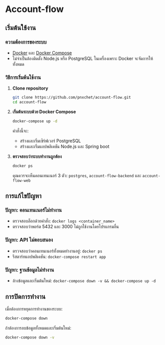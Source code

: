 # Account-flow

## เริ่มต้นใช้งาน

### ความต้องการของระบบ
- [Docker](https://www.docker.com/get-started) และ [Docker Compose](https://docs.docker.com/compose/install/)
- ไม่จำเป็นต้องติดตั้ง Node.js หรือ PostgreSQL ในเครื่องเพราะ Docker จะจัดการให้ทั้งหมด

### วิธีการเริ่มต้นใช้งาน

1. **Clone repository**
   ```bash
   git clone https://github.com/pnxchet/account-flow.git
   cd account-flow
   ```

2. **เริ่มต้นระบบด้วย Docker Compose**
   ```bash
   docker-compose up -d
   ```
   คำสั่งนี้จะ:
   - สร้างและเริ่มเซิร์ฟเวอร์ PostgreSQL
   - สร้างและเริ่มแอปพลิเคชัน Node.js และ Spring boot

3. **ตรวจสอบว่าระบบทำงานถูกต้อง**
   ```bash
   docker ps
   ```
   คุณควรจะเห็นคอนเทนเนอร์ 3 ตัว: `postgres`, `account-flow-backend` และ `account-flow-web`
   
## การแก้ไขปัญหา

### ปัญหา: คอนเทนเนอร์ไม่ทำงาน
- ตรวจสอบล็อกด้วยคำสั่ง: `docker logs <container_name>`
- ตรวจสอบว่าพอร์ต 5432 และ 3000 ไม่ถูกใช้งานโดยโปรแกรมอื่น

### ปัญหา: API ไม่ตอบสนอง
- ตรวจสอบว่าคอนเทนเนอร์ทั้งหมดทำงานอยู่: `docker ps`
- รีสตาร์ทแอปพลิเคชัน: `docker-compose restart app`

### ปัญหา: ฐานข้อมูลไม่ทำงาน
- ล้างข้อมูลและเริ่มต้นใหม่: `docker-compose down -v && docker-compose up -d`

## การปิดการทำงาน

เมื่อต้องการหยุดการทำงานของระบบ:
```bash
docker-compose down
```

ถ้าต้องการลบข้อมูลทั้งหมดและเริ่มต้นใหม่:
```bash
docker-compose down -v
